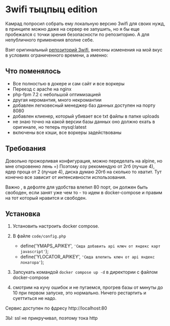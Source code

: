 # 3wifi тыцпыц edition

Камрад попросил собрать ему локальную версию 3wifi для своих нужд, в принципе можно даже на сервер ее запушить, но я бы
еще пробежался с точки зрения безопасности по репозиторию. А для непубличного применения вполне себе.

Взят оригинальный [репозиторий 3wifi](https://github.com/binarymaster/3WiFi), внесены изменения на мой вкус в условиях
ограниченного времени, а именно:

## Что поменялось

- Все полностью в докере и сам сайт и все воркеры
- Переезд с apache на nginx
- php-fpm 7.2 c небольшой оптимизацией
- другая неромантия, много некромантии
- добавлен легковесный менеджер баз данных доступен на порту 8080
- добавлен клиенер, который убивает все txt файлы в папке uploads
- не знаю точно на какой версии базы данных оно должно ехать в оригинале, но теперь mysql:latest
- включены все кэши, все воркеры задействованы

## Требования

Довольно прожорливая конфигурация, можно переделать на alpine, но мне откровенно лень =)
Поэтому озу рекомендую от 2гб (лучше 4), ядер проца от 2 (лучше 4), диска думаю 20гб на сколько то хватит. Тут конечно
все зависит от интенсивности использования.

Важно , в дефолте для удобства влепил 80 порт, он должен быть свободен, если занят уже чем то - то идем в docker-compose
и правим на тот который нравится и свободен.

## Установка

1. Установить настроить docker compose.

2. В файле `code/config.php`
    - define('YMAPS_APIKEY', `'Сюда добавить api ключ от яндекс карт javascript'`);
    - define('YLOCATOR_APIKEY', `'Сюда влепить ключ от api яндекс локатора'`);
3. Запсукать командой `docker compose up -d` в директории с файлом docker-compose
4. смотрим на кучу ошибок и не пугаемся, прогрев базы от минуты до 10 при первом запуске, это нормально. Ничего
   рестартить и суеттиться не надо.

Сервис доступен по фдресу http://localhost:80 

ЗЫ: ssl не прикручивал, поэтому тока http
